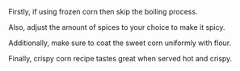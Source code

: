 Firstly, if using frozen corn then skip the boiling process.

Also, adjust the amount of spices to your choice to make it spicy.

Additionally, make sure to coat the sweet corn uniformly with flour.

Finally, crispy corn recipe tastes great when served hot and crispy.